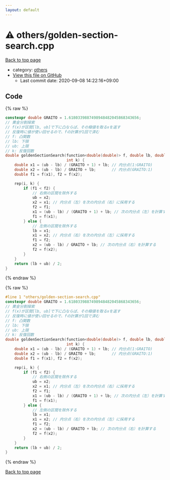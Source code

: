 ```yaml
---
layout: default
---
```


<!-- mathjax config similar to math.stackexchange -->
<script type="text/javascript" async
  src="https://cdnjs.cloudflare.com/ajax/libs/mathjax/2.7.5/MathJax.js?config=TeX-MML-AM_CHTML">
</script>
<script type="text/x-mathjax-config">
  MathJax.Hub.Config({
    TeX: { equationNumbers: { autoNumber: "AMS" }},
    tex2jax: {
      inlineMath: [ ['$','$'] ],
      processEscapes: true
    },
    "HTML-CSS": { matchFontHeight: false },
    displayAlign: "left",
    displayIndent: "2em"
  });
</script>

<script type="text/javascript" src="https://cdnjs.cloudflare.com/ajax/libs/jquery/3.4.1/jquery.min.js"></script>
<script src="https://cdn.jsdelivr.net/npm/jquery-balloon-js@1.1.2/jquery.balloon.min.js" integrity="sha256-ZEYs9VrgAeNuPvs15E39OsyOJaIkXEEt10fzxJ20+2I=" crossorigin="anonymous"></script>
<script type="text/javascript" src="../../assets/js/copy-button.js"></script>
<link rel="stylesheet" href="../../assets/css/copy-button.css" />


# :warning: others/golden-section-search.cpp

<a href="../../index.html">Back to top page</a>

* category: <a href="../../index.html#5e2bab0ecb94c4ea40777733195abe1b">others</a>
* <a href="{{ site.github.repository_url }}/blob/master/others/golden-section-search.cpp">View this file on GitHub</a>
    - Last commit date: 2020-09-08 14:22:16+09:00




## Code

<a id="unbundled"></a>
{% raw %}
```cpp
constexpr double GRAITO = 1.6180339887498948482045868343656;
// 黄金分割探索
// f(x)が区間[lb, ub]で下に凸ならば、その極値を取るxを返す
// 反復時に値が使い回せるので、fの計算が1回で済む
// f: 凸関数
// lb: 下限
// ub: 上限
// k: 反復回数
double goldenSectionSearch(function<double(double)> f, double lb, double ub,
                           int k) {
    double x1 = (ub - lb) / (GRAITO + 1) + lb; // 内分点(1:GRAITO)
    double x2 = (ub - lb) / GRAITO + lb;       // 内分点(GRAITO:1)
    double f1 = f(x1), f2 = f(x2);

    rep(i, k) {
        if (f1 < f2) {
            // 右側の区間を除外する
            ub = x2;
            x2 = x1; // 内分点（左）を次の内分点（右）に採用する
            f2 = f1;
            x1 = (ub - lb) / (GRAITO + 1) + lb; // 次の内分点（左）を計算する
            f1 = f(x1);
        } else {
            // 左側の区間を除外する
            lb = x1;
            x1 = x2; // 内分点（右）を次の内分点（左）に採用する
            f1 = f2;
            x2 = (ub - lb) / GRAITO + lb; // 次の内分点（右）を計算する
            f2 = f(x2);
        }
    }
    return (lb + ub) / 2;
}
```
{% endraw %}

<a id="bundled"></a>
{% raw %}
```cpp
#line 1 "others/golden-section-search.cpp"
constexpr double GRAITO = 1.6180339887498948482045868343656;
// 黄金分割探索
// f(x)が区間[lb, ub]で下に凸ならば、その極値を取るxを返す
// 反復時に値が使い回せるので、fの計算が1回で済む
// f: 凸関数
// lb: 下限
// ub: 上限
// k: 反復回数
double goldenSectionSearch(function<double(double)> f, double lb, double ub,
                           int k) {
    double x1 = (ub - lb) / (GRAITO + 1) + lb; // 内分点(1:GRAITO)
    double x2 = (ub - lb) / GRAITO + lb;       // 内分点(GRAITO:1)
    double f1 = f(x1), f2 = f(x2);

    rep(i, k) {
        if (f1 < f2) {
            // 右側の区間を除外する
            ub = x2;
            x2 = x1; // 内分点（左）を次の内分点（右）に採用する
            f2 = f1;
            x1 = (ub - lb) / (GRAITO + 1) + lb; // 次の内分点（左）を計算する
            f1 = f(x1);
        } else {
            // 左側の区間を除外する
            lb = x1;
            x1 = x2; // 内分点（右）を次の内分点（左）に採用する
            f1 = f2;
            x2 = (ub - lb) / GRAITO + lb; // 次の内分点（右）を計算する
            f2 = f(x2);
        }
    }
    return (lb + ub) / 2;
}

```
{% endraw %}

<a href="../../index.html">Back to top page</a>

